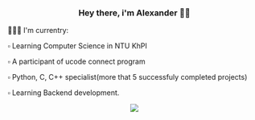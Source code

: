 ### <div align="center">Hey there, i'm Alexander 👨‍💻</div>  
  
🧑🏻‍💻   I'm currentry:

▫️ Learning Computer Science in NTU KhPI
  
▫️ A participant of ucode connect program

▫️ Python, C, C++ specialist(more that 5 successfuly completed projects)

▫️ Learning Backend development.
  
<p align="center">
  <a href="https://skillicons.dev">
    <img src="https://skillicons.dev/icons?i=c,cpp,python,java,html,css,js,nodejs,linux,git,mysql,sqlite" />
  </a>
</p>

<br/>  
